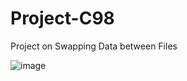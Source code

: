 # Project-C98

Project on Swapping Data between Files

![image](https://user-images.githubusercontent.com/74890960/155835258-e92703d2-4700-4880-a4eb-de8c532f925b.png)
